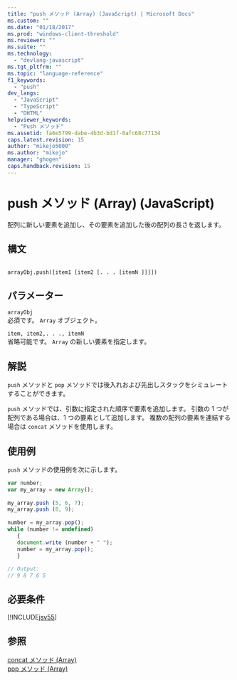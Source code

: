 ```yaml
---
title: "push メソッド (Array) (JavaScript) | Microsoft Docs"
ms.custom: ""
ms.date: "01/18/2017"
ms.prod: "windows-client-threshold"
ms.reviewer: ""
ms.suite: ""
ms.technology: 
  - "devlang-javascript"
ms.tgt_pltfrm: ""
ms.topic: "language-reference"
f1_keywords: 
  - "push"
dev_langs: 
  - "JavaScript"
  - "TypeScript"
  - "DHTML"
helpviewer_keywords: 
  - "Push メソッド"
ms.assetid: fa6e5799-dabe-4b3d-bd1f-0afc68c77134
caps.latest.revision: 15
author: "mikejo5000"
ms.author: "mikejo"
manager: "ghogen"
caps.handback.revision: 15
---
```

# push メソッド (Array) (JavaScript)
配列に新しい要素を追加し、その要素を追加した後の配列の長さを返します。  
  
## 構文  
  
```  
  
arrayObj.push([item1 [item2 [. . . [itemN ]]]])  
```  
  
## パラメーター  
 `arrayObj`  
 必須です。  `Array` オブジェクト。  
  
 `item, item2,. . ., itemN`  
 省略可能です。  `Array` の新しい要素を指定します。  
  
## 解説  
 `push` メソッドと `pop` メソッドでは後入れおよび先出しスタックをシミュレートすることができます。  
  
 `push` メソッドでは、引数に指定された順序で要素を追加します。  引数の 1 つが配列である場合は、1 つの要素として追加します。  複数の配列の要素を連結する場合は `concat` メソッドを使用します。  
  
## 使用例  
 `push` メソッドの使用例を次に示します。  
  
```javascript  
var number;  
var my_array = new Array();  
  
my_array.push (5, 6, 7);  
my_array.push (8, 9);  
  
number = my_array.pop();  
while (number != undefined)  
   {  
   document.write (number + " ");  
   number = my_array.pop();  
   }  
  
// Output:  
// 9 8 7 6 5  
```  
  
## 必要条件  
 [!INCLUDE[jsv55](../../javascript/reference/includes/jsv55-md.md)]  
  
## 参照  
 [concat メソッド \(Array\)](../../javascript/reference/concat-method-array-javascript.md)   
 [pop メソッド \(Array\)](../../javascript/reference/pop-method-array-javascript.md)